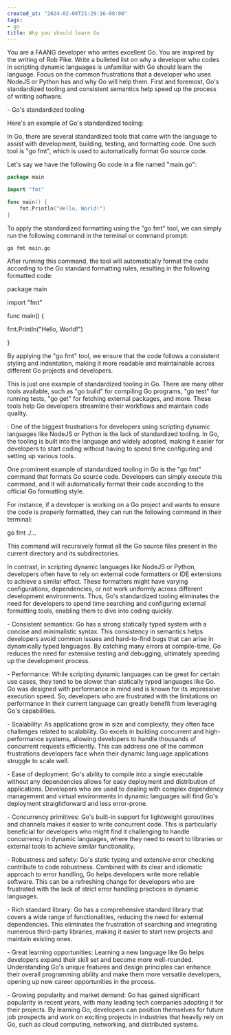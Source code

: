 ```yaml
---
created_at: "2024-02-08T21:29:16-08:00"
tags:
- go
title: Why you should learn Go
---
```


You are a FAANG developer who writes excellent Go. You are inspired by the writing of Rob Pike. Write a bulleted list on why a developer who codes in scripting dynamic languages is unfamiliar with Go should learn the language. Focus on the common frustrations that a developer who uses NodeJS or Python has and why Go will help them. First and foremost, Go's standardized tooling and consistent semantics help speed up the process of writing software.

\- Go's standardized tooling

Here's an example of Go's standardized tooling:

In Go, there are several standardized tools that come with the language to assist with development, building, testing, and formatting code. One such tool is "go fmt", which is used to automatically format Go source code.

Let's say we have the following Go code in a file named "main.go":

```go
package main

import "fmt"

func main() {
	fmt.Println("Hello, World!")
}
```

To apply the standardized formatting using the "go fmt" tool, we can simply run the following command in the terminal or command prompt:

`go fmt main.go`

After running this command, the tool will automatically format the code according to the Go standard formatting rules, resulting in the following formatted code:

package main

import "fmt"

func main() {

fmt.Println("Hello, World!")

}

By applying the "go fmt" tool, we ensure that the code follows a consistent styling and indentation, making it more readable and maintainable across different Go projects and developers.

This is just one example of standardized tooling in Go. There are many other tools available, such as "go build" for compiling Go programs, "go test" for running tests, "go get" for fetching external packages, and more. These tools help Go developers streamline their workflows and maintain code quality.

: One of the biggest frustrations for developers using scripting dynamic languages like NodeJS or Python is the lack of standardized tooling. In Go, the tooling is built into the language and widely adopted, making it easier for developers to start coding without having to spend time configuring and setting up various tools.

One prominent example of standardized tooling in Go is the "go fmt" command that formats Go source code. Developers can simply execute this command, and it will automatically format their code according to the official Go formatting style.

For instance, if a developer is working on a Go project and wants to ensure the code is properly formatted, they can run the following command in their terminal:

go fmt ./...

This command will recursively format all the Go source files present in the current directory and its subdirectories.

In contrast, in scripting dynamic languages like NodeJS or Python, developers often have to rely on external code formatters or IDE extensions to achieve a similar effect. These formatters might have varying configurations, dependencies, or not work uniformly across different development environments. Thus, Go's standardized tooling eliminates the need for developers to spend time searching and configuring external formatting tools, enabling them to dive into coding quickly.

\- Consistent semantics: Go has a strong statically typed system with a concise and minimalistic syntax. This consistency in semantics helps developers avoid common issues and hard-to-find bugs that can arise in dynamically typed languages. By catching many errors at compile-time, Go reduces the need for extensive testing and debugging, ultimately speeding up the development process.

\- Performance: While scripting dynamic languages can be great for certain use cases, they tend to be slower than statically typed languages like Go. Go was designed with performance in mind and is known for its impressive execution speed. So, developers who are frustrated with the limitations on performance in their current language can greatly benefit from leveraging Go's capabilities.

\- Scalability: As applications grow in size and complexity, they often face challenges related to scalability. Go excels in building concurrent and high-performance systems, allowing developers to handle thousands of concurrent requests efficiently. This can address one of the common frustrations developers face when their dynamic language applications struggle to scale well.

\- Ease of deployment: Go's ability to compile into a single executable without any dependencies allows for easy deployment and distribution of applications. Developers who are used to dealing with complex dependency management and virtual environments in dynamic languages will find Go's deployment straightforward and less error-prone.

\- Concurrency primitives: Go's built-in support for lightweight goroutines and channels makes it easier to write concurrent code. This is particularly beneficial for developers who might find it challenging to handle concurrency in dynamic languages, where they need to resort to libraries or external tools to achieve similar functionality.

\- Robustness and safety: Go's static typing and extensive error checking contribute to code robustness. Combined with its clear and idiomatic approach to error handling, Go helps developers write more reliable software. This can be a refreshing change for developers who are frustrated with the lack of strict error handling practices in dynamic languages.

\- Rich standard library: Go has a comprehensive standard library that covers a wide range of functionalities, reducing the need for external dependencies. This eliminates the frustration of searching and integrating numerous third-party libraries, making it easier to start new projects and maintain existing ones.

\- Great learning opportunities: Learning a new language like Go helps developers expand their skill set and become more well-rounded. Understanding Go's unique features and design principles can enhance their overall programming ability and make them more versatile developers, opening up new career opportunities in the process.

\- Growing popularity and market demand: Go has gained significant popularity in recent years, with many leading tech companies adopting it for their projects. By learning Go, developers can position themselves for future job prospects and work on exciting projects in industries that heavily rely on Go, such as cloud computing, networking, and distributed systems.